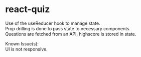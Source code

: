 # react-quiz     

Use of the useReducer hook to manage state.                   
Prop drilling is done to pass state to necessary components.            
Questions are fetched from an API, highscore is stored in state.          

Known Issue(s):   
UI is not responsive.     
